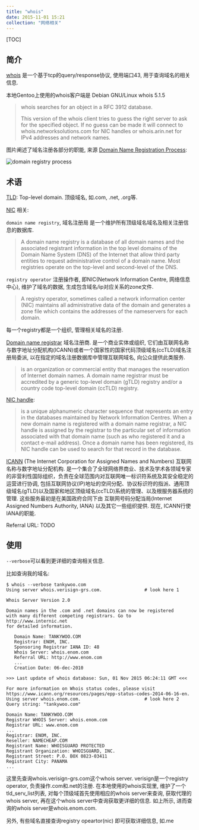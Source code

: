 ```yaml
---
title: "whois"
date: 2015-11-01 15:21
collection: "网络相关"
---
```


[TOC]

## 简介 ##

[whois][0] 是一个基于tcp的query/response协议, 使用端口43, 用于查询域名的相关信息.

本地Gentoo上使用的whois客户端是 Debian GNU/Linux whois 5.1.5

> whois searches for an object in a RFC 3912 database.
>
> This version of the whois client tries to guess the right server to ask for the specified object. If no guess can be made it will connect to whois.networksolutions.com for NIC handles or whois.arin.net for IPv4 addresses and network names.

图片阐述了域名注册各部分的职能, 来源 [Domain Name Registration Process](http://whois.icann.org/en/domain-name-registration-process):

![domain registry process](https://images.tankywoo.com/Registry-Process-Large-FINAL.gif)


## 术语 ##

[TLD][1]: Top-level domain. 顶级域名, 如.com, .net, .org等.

[NIC][2] 相关:

`domain name registry`, 域名注册局 是一个维护所有顶级域名域名及相关注册信息的数据库.

> A domain name registry is a database of all domain names and the associated registrant information in the top level domains of the Domain Name System (DNS) of the Internet that allow third party entities to request administrative control of a domain name. Most registries operate on the top-level and second-level of the DNS.

`registry operator` 注册操作者, 即NIC(Network Information Centre, 网络信息中心), 维护了域名的数据, 生成包含域名/ip对应关系的zone文件.

> A registry operator, sometimes called a network information center (NIC) maintains all administrative data of the domain and generates a zone file which contains the addresses of the nameservers for each domain.

每一个registry都是一个组织, 管理相关域名的注册.

[Domain name registrar][3] 域名注册商. 是一个商业实体或组织, 它们由互联网名称与数字地址分配机构(ICANN)或者一个国家性的国家代码顶级域名(ccTLD)域名注册局委派, 以在指定的域名注册数据库中管理互联网域名, 向公众提供此类服务.

> is an organization or commercial entity that manages the reservation of Internet domain names. A domain name registrar must be accredited by a generic top-level domain (gTLD) registry and/or a country code top-level domain (ccTLD) registry.

[NIC handle][4]:

> is a unique alphanumeric character sequence that represents an entry in the databases maintained by Network Information Centres. When a new domain name is registered with a domain name registrar, a NIC handle is assigned by the registrar to the particular set of information associated with that domain name (such as who registered it and a contact e-mail address). Once a domain name has been registered, its NIC handle can be used to search for that record in the database.

[ICANN][5] (The Internet Corporation for Assigned Names and Numbers) 互联网名称与数字地址分配机构. 是一个集合了全球网络界商业、技术及学术各领域专家的非营利性国际组织，负责在全球范围内对互联网唯一标识符系统及其安全稳定的运营进行协调, 包括互联网协议(IP)地址的空间分配、协议标识符的指派、通用顶级域名(gTLD)以及国家和地区顶级域名(ccTLD)系统的管理、以及根服务器系统的管理. 这些服务最初是在美国政府合同下由 互联网号码分配当局(Internet Assigned Numbers Authority, IANA) 以及其它一些组织提供. 现在, ICANN行使IANA的职能.

Referral URL: TODO

## 使用 ##

`--verbose`可以看到更详细的查询相关信息.

比如查询我的域名:

    $ whois --verbose tankywoo.com
    Using server whois.verisign-grs.com.                # look here 1

    Whois Server Version 2.0

    Domain names in the .com and .net domains can now be registered
    with many different competing registrars. Go to http://www.internic.net
    for detailed information.

       Domain Name: TANKYWOO.COM
       Registrar: ENOM, INC.
       Sponsoring Registrar IANA ID: 48
       Whois Server: whois.enom.com
       Referral URL: http://www.enom.com
       ...
       Creation Date: 06-dec-2010

    >>> Last update of whois database: Sun, 01 Nov 2015 06:24:11 GMT <<<

    For more information on Whois status codes, please visit
    https://www.icann.org/resources/pages/epp-status-codes-2014-06-16-en.
    Using server whois.enom.com.                        # look here 2
    Query string: "tankywoo.com"

    Domain Name: TANKYWOO.COM
    Registrar WHOIS Server: whois.enom.com
    Registrar URL: www.enom.com
    ...
    Registrar: ENOM, INC.
    Reseller: NAMECHEAP.COM
    Registrant Name: WHOISGUARD PROTECTED
    Registrant Organization: WHOISGUARD, INC.
    Registrant Street: P.O. BOX 0823-03411
    Registrant City: PANAMA
    ...

这里先查询whois.verisign-grs.com这个whois server. verisign是一个registry operator, 负责操作.com和.net的注册. 在本地使用的whois实现里, 维护了一个tld_serv_list列表, 对每个顶级域首先使用相应的whois server来查询, 获取代理的whois server, 再在这个whois server中查询获取更详细的信息. 如上所示, 进而查询的whois server是whois.enom.com.

另外, 有些域名直接查询registry opeartor(nic) 即可获取详细信息, 如.me


  [0]: https://en.wikipedia.org/wiki/WHOIS 'whois'
  [1]: https://en.wikipedia.org/wiki/Top-level_domain 'Top-level domain'
  [2]: https://en.wikipedia.org/wiki/Domain_name_registry 'NIC'
  [3]: https://en.wikipedia.org/wiki/Domain_name_registrar 'Domain name registrar'
  [4]: https://en.wikipedia.org/wiki/NIC_handle 'NIC handle'
  [5]: https://en.wikipedia.org/wiki/ICANN 'ICANN'
